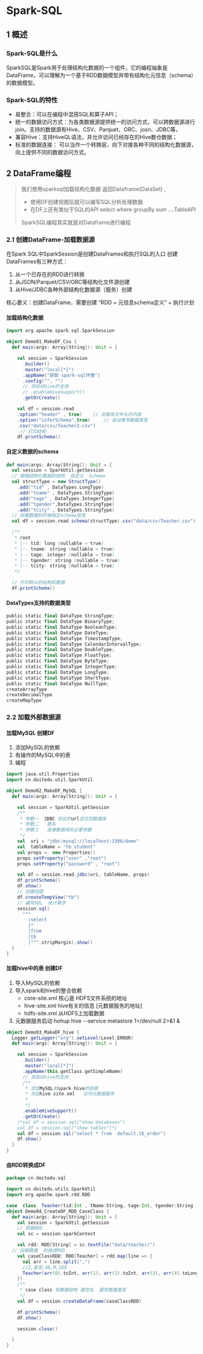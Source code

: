# Spark-SQL
## 1 概述
### Spark-SQL是什么
SparkSQL是Spark用于处理结构化数据的一个组件，它的编程抽象是DataFrame，可以理解为一个基于RDD数据模型并带有结构化元信息（schema）的数据模型。

### Spark-SQL的特性
- 易整合：可以在编程中混搭SQL和算子API；
- 统一的数据访问方式：为各类数据源提供统一的访问方式，可以跨数据源进行join。支持的数据源有Hive、CSV、Parquet、ORC、josn、JDBC等。
- 兼容Hive：支持HiveQL语法，并允许访问已经存在的Hive数仓数据；
- 标准的数据连接： 可以当作一个转换层，向下对接各种不同的结构化数据源，向上提供不同的数据访问方式。

## 2 DataFrame编程
> 我们使用sparksql加载结构化数据 返回Dataframe(DataSet) , 
> - 使用DF创建视图后就可以编写SQL分析处理数据
> - 在DF上还有类似于SQL的API select  where  groupBy  sum ....TableAPI 
> 
> SparkSQL编程其实就是对Dataframe进行编程

### 2.1 创建DataFrame-加载数据源
在Spark SQL中SparkSession是创建DataFrames和执行SQL的入口
创建DataFrames有三种方式：
1) 从一个已存在的RDD进行转换
2) 从JSON/Parquet/CSV/ORC等结构化文件源创建
1) 从Hive/JDBC各种外部结构化数据源（服务）创建

核心要义：创建DataFrame，需要创建 “RDD + 元信息schema定义” + 执行计划

#### 加载结构化数据
```scala
import org.apache.spark.sql.SparkSession

object Demo01_MakeDF_Csv {
  def main(args: Array[String]): Unit = {

    val session = SparkSession
      .builder()
      .master("local[*]")
      .appName("获取 spark-sql环境")
      .config("", "")
      // 添加对hive的支持
      // .enableHiveSupport()
      .getOrCreate()

    val df = session.read
    .option("header" , true)    // 加载有文件头的内容
    .option("inferSchema",true)     // 自动推导数据类型
    .csv("data/csv/Teacher2.csv")
     // 打印结构
    df.printSchema()
```

#### 自定义数据的schema
```scala
def main(args: Array[String]): Unit = {
  val session = SparkUtil.getSession
  // 根据结构化数据的结构  自定义  Schema
  val structType = new StructType()
    .add("tid" , DataTypes.LongType)
    .add("tname" , DataTypes.StringType)
    .add("tage" , DataTypes.IntegerType)
    .add("tgender",DataTypes.StringType)
    .add("tcity" , DataTypes.StringType)
  // 加载数据的时候指定schema信息
  val df = session.read.schema(structType).csv("data/csv/Teacher.csv")

  /**
   * root
   * |-- tid: long (nullable = true)
   * |-- tname: string (nullable = true)
   * |-- tage: integer (nullable = true)
   * |-- tgender: string (nullable = true)
   * |-- tcity: string (nullable = true)
   */

  // 打印默认的结构和数据
  df.printSchema()
```

#### DataTypes支持的数据类型
```scala
public static final DataType StringType;
public static final DataType BinaryType;
public static final DataType BooleanType;
public static final DataType DateType;
public static final DataType TimestampType;
public static final DataType CalendarIntervalType;
public static final DataType DoubleType;
public static final DataType FloatType;
public static final DataType ByteType;
public static final DataType IntegerType;
public static final DataType LongType;
public static final DataType ShortType;
public static final DataType NullType;
createArrayType
createDecimalType
createMapType
```

### 2.2 加载外部数据源
#### 加载MySQL 创建DF
1. 添加MySQL的依赖 
2. 有操作的MySQL中的表 
3. 编程

```scala
import java.util.Properties
import cn.doitedu.util.SparkUtil

object Demo02_MakeDF_MySQL {
  def main(args: Array[String]): Unit = {

    val session = SparkUtil.getSession
    /**
     * 参数一  JDBC 协议的url定位到数据库
     * 参数二   表名
     * 参数三   连接数据库的必要参数
     */
    val  uri = "jdbc:mysql://localhost:3306/demo"
    val  tableName = "tb_student"
    val props =  new Properties()
    props.setProperty("user" ,"root")
    props.setProperty("password" , "root")

    val df = session.read.jdbc(uri, tableName, props)
    df.printSchema()
    df.show()
    // 创建视图
    df.createTempView("tb")
    // 编写SQL  统计需求
    session.sql(
      """
        |select
        |*
        |from
        |tb
        |""".stripMargin).show()
  }
}
```

#### 加载hive中的表 创建DF
1. 导入MySQL的依赖
2. 导入spark和hive的整合依赖
   - core-site.xml  核心是 HDFS文件系统的地址
   - hive-site.xml  hive有关的信息  [元数据服务的地址]
   - hdfs-site.xml  从HDFS上加载数据  
3. 元数据服务启动 hohup hive --service metastore 1>/dev/null 2>&1 &

```scala
object Demo03_MakeDF_hive {
  Logger.getLogger("org").setLevel(Level.ERROR)
  def main(args: Array[String]): Unit = {

    val session = SparkSession
      .builder()
      .master("local[*]")
      .appName(this.getClass.getSimpleName)
      // 添加对hive的支持
      /**
       * 添加MySQL和spark-hive的依赖
       * 添加hive-site.xml   访问元数据服务
       *
       */
      .enableHiveSupport()
      .getOrCreate()
    /*val df = session.sql("show databases")
    val df = session.sql("show tables")*/
    val df = session.sql("select * from  default.tb_order")
    df.show()
  }
}
```

#### 由RDD转换成DF
```scala
package cn.doitedu.sql

import cn.doitedu.utils.SparkUtil
import org.apache.spark.rdd.RDD

case  class  Teacher(tid:Int , tName:String, tage:Int, tgender:String , tHeight:Long)
object Demo04_CreateDF_RDD_CaseClass {
  def main(args: Array[String]): Unit = {
    val session = SparkUtil.getSession
    // 获取RDD
    val sc = session.sparkContext

    val rdd: RDD[String] = sc.textFile("data/teacher/")
  // 加载数据  封装成RDD
    val caseClassRDD: RDD[Teacher] = rdd.map(line => {
      val arr = line.split(",")
      //2,星哥,46,M,180
      Teacher(arr(0).toInt, arr(1), arr(2).toInt, arr(3), arr(4).toLong)
    })
    /**
     * case class 有数据结构 属性名  属性数据类型
     */
    val df = session.createDataFrame(caseClassRDD)

    df.printSchema()
    df.show()

    session.close()

  }
}
```